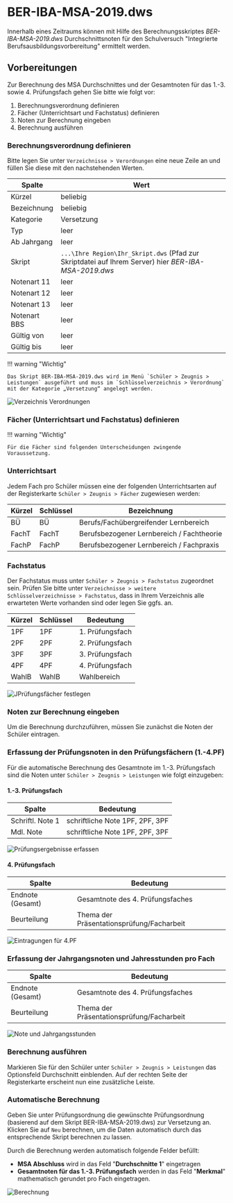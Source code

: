 # BER-IBA-MSA-2019.dws

Innerhalb eines Zeitraums können mit Hilfe des Berechnungsskriptes _BER-IBA-MSA-2019.dws_
Durchschnittsnoten für den Schulversuch "Integrierte Berufsausbildungsvorbereitung" ermittelt werden.

## Vorbereitungen

Zur Berechnung des MSA Durchschnittes und der Gesamtnoten für das 1.-3. sowie 4. Prüfungsfach gehen Sie bitte wie folgt vor:

1. Berechnungsverordnung definieren
2. Fächer (Unterrichtsart und Fachstatus) definieren
3. Noten zur Berechnung eingeben
4. Berechnung ausführen

### Berechnungsverordnung definieren

Bitte legen Sie unter ```Verzeichnisse > Verordnungen``` eine neue Zeile an und füllen Sie diese mit den nachstehenden Werten.

| Spalte | Wert|
|---|---|
| Kürzel| beliebig                                 |
| Bezeichnung  | beliebig                                 |
| Kategorie    | Versetzung                               |
| Typ          | leer                                     |
| Ab Jahrgang  | leer                                     |
| Skript       | ```...\Ihre Region\Ihr_Skript.dws``` (Pfad zur Skriptdatei auf Ihrem Server) hier _BER-IBA-MSA-2019.dws_ |
| Notenart 11  | leer                                     |
| Notenart 12  | leer                                     |
| Notenart 13  | leer                                     |
| Notenart BBS | leer                                     |
| Gültig von   | leer                                     |
| Gültig bis   | leer                                     |

!!! warning "Wichtig"

    Das Skript BER-IBA-MSA-2019.dws wird im Menü `Schüler > Zeugnis > Leistungen` ausgeführt und muss im `Schlüsselverzeichnis > Verordnung` mit der Kategorie „Versetzung“ angelegt werden.

![Verzeichnis Verordnungen](/assets/images/Durchschnitt/MSA.IBA.png)

### Fächer (Unterrichtsart und Fachstatus) definieren

!!! warning "Wichtig"

    Für die Fächer sind folgenden Unterscheidungen zwingende Voraussetzung.

### Unterrichtsart

Jedem Fach pro Schüler müssen eine der folgenden Unterrichtsarten auf der Registerkarte ``Schüler > Zeugnis > Fächer`` zugewiesen werden:

|Kürzel |Schlüssel|Bezeichnung|
|--|--|--|
|BÜ|BÜ |Berufs/Fachübergreifender Lernbereich|
|FachT| FachT |Berufsbezogener Lernbereich / Fachtheorie|
|FachP| FachP |Berufsbezogener Lernbereich / Fachpraxis|

### Fachstatus

Der Fachstatus muss unter ``Schüler > Zeugnis > Fachstatus`` zugeordnet sein.
Prüfen Sie bitte unter ```Verzeichnisse > weitere Schlüsselverzeichnisse > Fachstatus```,  dass in Ihrem Verzeichnis alle erwarteten Werte vorhanden sind oder legen Sie ggfs. an.

| Kürzel | Schlüssel | Bedeutung       |
|--------|-----------|-----------------|
| 1PF    | 1PF       | 1. Prüfungsfach |
| 2PF    | 2PF       | 2. Prüfungsfach |
| 3PF    | 3PF       | 3. Prüfungsfach |
| 4PF    | 4PF       | 4. Prüfungsfach |
| WahlB  | WahlB     | Wahlbereich     |

![JPrüfungsfächer festlegen](/assets/images/MSA.IBA.Prüfungsfächer.png)

### Noten zur Berechnung eingeben

Um die Berechnung durchzuführen, müssen Sie zunächst die Noten der Schüler eintragen.

### Erfassung der Prüfungsnoten in den Prüfungsfächern (1.-4.PF)

Für die automatische Berechnung des Gesamtnote im 1.-3. Prüfungsfach sind die Noten unter  ``Schüler > Zeugnis > Leistungen`` wie folgt einzugeben:

#### 1.-3. Prüfungsfach

| Spalte           | Bedeutung                       |
|------------------|---------------------------------|
| Schriftl. Note 1 | schriftliche Note 1PF, 2PF, 3PF |
| Mdl. Note        | schriftliche Note 1PF, 2PF, 3PF |

![Prüfungsergebnisse erfassen](/assets/images/MSA.IBA.Prüfungsfächer.Schrift.Mdl.png)

#### 4. Prüfungsfach

| Spalte           | Bedeutung                                |
|------------------|------------------------------------------|
| Endnote (Gesamt) | Gesamtnote des 4. Prüfungsfaches         |
| Beurteilung      | Thema der Präsentationsprüfung/Facharbeit |

![Eintragungen für 4.PF](/assets/images/MSA.IBA.4.PF.png)

### Erfassung der Jahrgangsnoten und Jahresstunden pro Fach

| Spalte           | Bedeutung                                |
|------------------|------------------------------------------|
| Endnote (Gesamt) | Gesamtnote des 4. Prüfungsfaches         |
| Beurteilung      | Thema der Präsentationsprüfung/Facharbeit |

![Note und Jahrgangsstunden](/assets/images/MSA.IBA.Jahresnoten.png)

### Berechnung ausführen

Markieren Sie für den Schüler unter ``Schüler > Zeugnis > Leistungen`` das Optionsfeld Durchschnitt einblenden. Auf der rechten Seite der Registerkarte erscheint nun eine zusätzliche Leiste.

### Automatische Berechnung

Geben Sie unter Prüfungsordnung die gewünschte Prüfungsordnung (basierend auf dem Skript BER-IBA-MSA-2019.dws) zur Versetzung an. Klicken Sie auf ``Neu`` berechnen, um die Daten automatisch durch das entsprechende Skript berechnen zu lassen.

Durch die Berechnung werden automatisch folgende Felder befüllt:

* **MSA Abschluss** wird in das Feld "**Durchschnitte 1**" eingetragen
* **Gesamtnoten für das 1.-3. Prüfungsfach** werden in das Feld "**Merkmal**" mathematisch gerundet pro Fach eingetragen.

![Berechnung](/assets/images/MSA.IBA.Durchschnitt.png)
